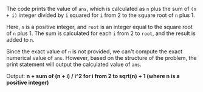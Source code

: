 The code prints the value of `ans`, which is calculated as `n` plus the sum of `(n + i)` integer divided by `i` squared for `i` from 2 to the square root of `n` plus 1.

Here, `n` is a positive integer, and `root` is an integer equal to the square root of `n` plus 1. The sum is calculated for each `i` from 2 to `root`, and the result is added to `n`.

Since the exact value of `n` is not provided, we can't compute the exact numerical value of `ans`. However, based on the structure of the problem, the print statement will output the calculated value of `ans`.

Output: **n + sum of (n + i) / i^2 for i from 2 to sqrt(n) + 1 (where n is a positive integer)**